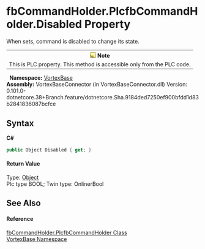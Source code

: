 # fbCommandHolder.PlcfbCommandHolder.Disabled Property 
 

When sets, command is disabled to change its state.
&nbsp;<table><tr><th>![Note](media/AlertNote.png) Note</th></tr><tr><td>This is PLC property. This method is accessible only from the PLC code.</td></tr></table>&nbsp;
**Namespace:**&nbsp;<a href="N_VortexBase.md">VortexBase</a><br />**Assembly:**&nbsp;VortexBaseConnector (in VortexBaseConnector.dll) Version: 0.101.0-dotnetcore.38+Branch.feature/dotnetcore.Sha.9184ded7250ef900bfdd1d83b2841836087bcfce

## Syntax

**C#**<br />
``` C#
public Object Disabled { get; }
```


#### Return Value
Type: <a href="https://docs.microsoft.com/dotnet/api/system.object" target="_blank">Object</a><br />Plc type BOOL; Twin type: OnlinerBool

## See Also


#### Reference
<a href="T_VortexBase_fbCommandHolder_PlcfbCommandHolder.md">fbCommandHolder.PlcfbCommandHolder Class</a><br /><a href="N_VortexBase.md">VortexBase Namespace</a><br />